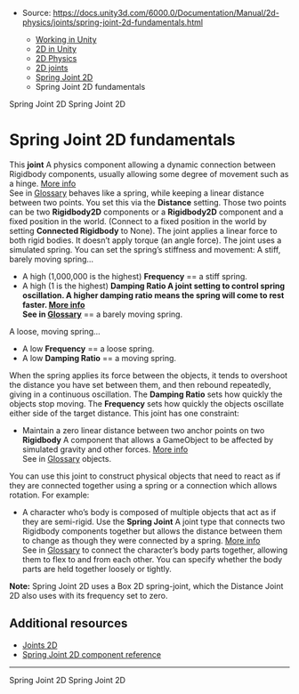 * Source: https://docs.unity3d.com/6000.0/Documentation/Manual/2d-physics/joints/spring-joint-2d-fundamentals.html

  * [Working in Unity](https://docs.unity3d.com/6000.0/Documentation/Manual/working-in-unity.html)
  * [2D in Unity](https://docs.unity3d.com/6000.0/Documentation/Manual/Unity2D.html)
  * [2D Physics](https://docs.unity3d.com/6000.0/Documentation/Manual/2d-physics/2d-physics.html)
  * [2D joints](https://docs.unity3d.com/6000.0/Documentation/Manual/2d-physics/joints/2d-joints-landing.html)
  * [Spring Joint 2D](https://docs.unity3d.com/6000.0/Documentation/Manual/2d-physics/joints/spring-joint-2d-landing.html)
  * Spring Joint 2D fundamentals


[](https://docs.unity3d.com/6000.0/Documentation/Manual/2d-physics/joints/spring-joint-2d-landing.html)
Spring Joint 2D
[](https://docs.unity3d.com/6000.0/Documentation/Manual/2d-physics/joints/spring-joint-2d-reference.html)
Spring Joint 2D
# Spring Joint 2D fundamentals
This **joint** A physics component allowing a dynamic connection between Rigidbody components, usually allowing some degree of movement such as a hinge. [More info](https://docs.unity3d.com/6000.0/Documentation/Manual/Joints.html)  
See in [Glossary](https://docs.unity3d.com/6000.0/Documentation/Manual/Glossary.html#joint) behaves like a spring, while keeping a linear distance between two points. You set this via the **Distance** setting. Those two points can be two **Rigidbody2D** components or a **Rigidbody2D** component and a fixed position in the world. (Connect to a fixed position in the world by setting **Connected Rigidbody** to None). The joint applies a linear force to both rigid bodies. It doesn’t apply torque (an angle force). 
The joint uses a simulated spring. You can set the spring’s stiffness and movement:
A stiff, barely moving spring…
  * A high (1,000,000 is the highest) **Frequency** == a stiff spring.
  * A high (1 is the highest) ****Damping Ratio** A joint setting to control spring oscillation. A higher damping ratio means the spring will come to rest faster. [More info](https://docs.unity3d.com/6000.0/Documentation/Manual/2d-physics/joints/fixed-joint-2d-reference.html)  
See in [Glossary](https://docs.unity3d.com/6000.0/Documentation/Manual/Glossary.html#DampingRatio)** == a barely moving spring.


A loose, moving spring…
  * A low **Frequency** == a loose spring.
  * A low **Damping Ratio** == a moving spring.


When the spring applies its force between the objects, it tends to overshoot the distance you have set between them, and then rebound repeatedly, giving in a continuous oscillation. The **Damping Ratio** sets how quickly the objects stop moving. The **Frequency** sets how quickly the objects oscillate either side of the target distance.
This joint has one constraint:
  * Maintain a zero linear distance between two anchor points on two **Rigidbody** A component that allows a GameObject to be affected by simulated gravity and other forces. [More info](https://docs.unity3d.com/6000.0/Documentation/Manual/class-Rigidbody.html)  
See in [Glossary](https://docs.unity3d.com/6000.0/Documentation/Manual/Glossary.html#Rigidbody) objects.


You can use this joint to construct physical objects that need to react as if they are connected together using a spring or a connection which allows rotation. For example:
  * A character who’s body is composed of multiple objects that act as if they are semi-rigid. Use the **Spring Joint** A joint type that connects two Rigidbody components together but allows the distance between them to change as though they were connected by a spring. [More info](https://docs.unity3d.com/6000.0/Documentation/Manual/class-SpringJoint.html)  
See in [Glossary](https://docs.unity3d.com/6000.0/Documentation/Manual/Glossary.html#SpringJoint) to connect the character’s body parts together, allowing them to flex to and from each other. You can specify whether the body parts are held together loosely or tightly.


**Note:** Spring Joint 2D uses a Box 2D spring-joint, which the Distance Joint 2D also uses with its frequency set to zero.
## Additional resources
  * [Joints 2D](https://docs.unity3d.com/6000.0/Documentation/Manual/2d-physics/joints/2d-joints-landing.html)
  * [Spring Joint 2D component reference](https://docs.unity3d.com/6000.0/Documentation/Manual/2d-physics/joints/spring-joint-2d-reference.html)


* * *
[](https://docs.unity3d.com/6000.0/Documentation/Manual/2d-physics/joints/spring-joint-2d-landing.html)
Spring Joint 2D
[](https://docs.unity3d.com/6000.0/Documentation/Manual/2d-physics/joints/spring-joint-2d-reference.html)
Spring Joint 2D
